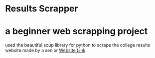 # Results Scrapper
# a beginner web scrapping project
used the beautiful soup library for python to scrape the college results website made by a senior
[Website Link](https://nith.eu.org/results?page=1)
